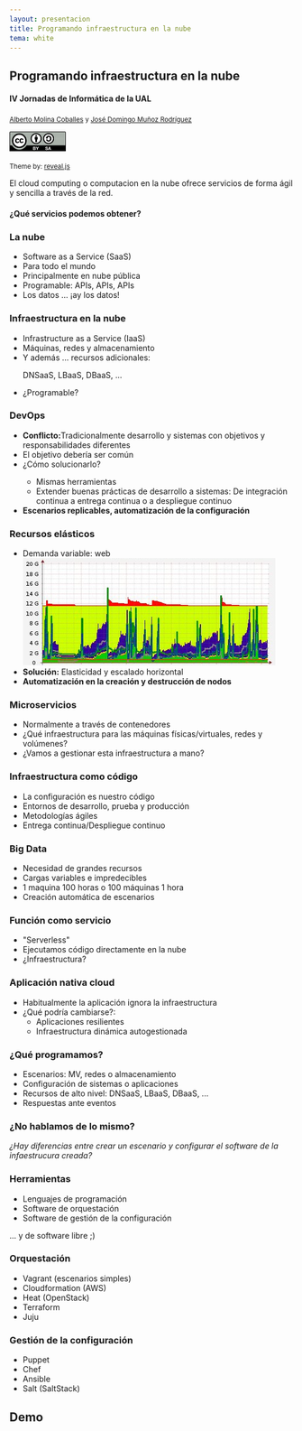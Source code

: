 ```yaml
---
layout: presentacion
title: Programando infraestructura en la nube
tema: white
---
```

<section>
	<h2>Programando infraestructura en la nube</h2>
	<h4>IV Jornadas de Informática de la UAL</h4>
		<small>
		<a href="http://albertomolina.wordpress.com">Alberto Molina Coballes</a> y
		<a href="http://www.josedomingo.org">José Domingo Muñoz Rodríguez</a>
		</small>
	<p>
		<a href="http://creativecommons.org/licenses/by-sa/3.0/">
		<img class="plain" src="img/cc_by_sa.png" width="100px" border="0"/></a>
	</p>
	<p><small>Theme by: <a href="http://lab.hakim.se/reveal-js/#/">reveal.js</a></small></p>
</section>
<section>
	<section>
		<p>El cloud computing o computacion en la nube ofrece servicios de forma ágil y sencilla a través de la red.</p>
		<h4>¿Qué servicios podemos obtener?</h4>
	</section>
	<section>
		<h3>La nube</h3>
		<ul>
		<li>Software as a Service (SaaS)</li>
		<li>Para todo el mundo</li>
		<li>Principalmente en nube pública</li>
		<li>Programable: APIs, APIs, APIs</li>
		<li>Los datos ... ¡ay los datos!</li>
		</ul>
	</section>
	<section>
		<h3>Infraestructura en la nube</h3>
		<ul>
		<li>Infrastructure as a Service (IaaS)</li>
		<li>Máquinas, redes y almacenamiento</li>
		<li>Y además ... recursos adicionales:
		<p>DNSaaS, LBaaS, DBaaS, ...</p></li>
		<li>¿Programable?</li>
		</ul>
	</section>
</section>
<section>
	<section>
		<h3>DevOps</h3>
		<ul>
		<li><strong>Conflicto:</strong>Tradicionalmente desarrollo y sistemas con objetivos y responsabilidades diferentes</li>
		<li>El objetivo debería ser común</li>
		<li>¿Cómo solucionarlo?</li>
		<ul>
			<li>Mismas herramientas</li>
			<li>Extender buenas prácticas de desarrollo a sistemas: De integración continua a entrega continua o a despliegue continuo</li>
		</ul>
		<li><strong>Escenarios replicables, automatización de la configuración</strong></li>
		</ul>
	</section>
	<section>
		<h3>Recursos elásticos</h3>
		<ul>
		<li>Demanda variable: web</li>
		<a href="img/munin-memory-monitoring.jpg"><img  class="plain" src="img/munin-memory-monitoring.jpg" alt="Munin web" /></a>
		<li><strong>Solución:</strong> Elasticidad y escalado horizontal</li>
		<li><strong>Automatización en la creación y destrucción de nodos</strong></li>
		</ul>
	</section>
	<section>
		<h3>Microservicios</h3>
		<ul>
		<li>Normalmente a través de contenedores</li>
		<li>¿Qué infraestructura para las máquinas físicas/virtuales, redes y volúmenes?</li>
		<li>¿Vamos a gestionar esta infraestructura a mano?</li>
		</ul>
	</section>
	<section>
		<h3>Infraestructura como código</h3>
		<ul>
		<li>La configuración es nuestro código</li>
		<li>Entornos de desarrollo, prueba y producción</li>
		<li>Metodologías ágiles</li>
		<li>Entrega continua/Despliegue continuo</li>
		</ul>
	</section>
	<section>
		<h3>Big Data</h3>
		<ul>
		<li>Necesidad de grandes recursos</li>
		<li>Cargas variables e impredecibles</li>
		<li>1 maquina 100 horas o 100 máquinas 1 hora</li>
		<li>Creación automática de escenarios</li>
		</ul>
	</section>
	<section>
		<h3>Función como servicio</h3>
		<ul>
		<li>"Serverless"</li>
		<li>Ejecutamos código directamente en la nube</li>
		<li>¿Infraestructura?</li>
		</ul>
	</section>
	<section>
		<h3>Aplicación nativa cloud</h3>
		<ul>
		<li>Habitualmente la aplicación ignora la infraestructura</li>
		<li>¿Qué podría cambiarse?:
		<ul>
		<li>Aplicaciones resilientes</li>		
		<li>Infraestructura dinámica autogestionada</li>
		</ul></li>
		</ul>
	</section>
</section>
<!-- 	<section> -->
<!-- 		<h4>Automatización de la configuración</h4> -->
<!--     <ul> -->
<!--     <li>La automatización es cada vez más habitual en entornos de -->
<!--       infraestructura clásica (máquinas físicas o virtuales)</li> -->
<!--     <li>La automatización es <strong>obligatoria</strong> en -->
<!--       entornos de IaaS donde los elementos se crean y eliminan a -->
<!--       demanda de forma muy rápida</li> -->
<!--   </ul> -->
<!-- </section> -->
<!-- <section> -->
<!--   <h3>¿Por qué programamos la Infraestructura?</h3> -->
<!--   <ul> -->
<!--     <li>En el desplegue moderno de aplicaciones web es indispensable acercar los entornos de desarrollo, prueba y producción. </li> -->
<!--     <li>Por la elasticidad que nos ofrece el Cloud Computing. Los recursos pueden aumentar bajo demanda.</li> -->
<!--     <li>Para menejar tu infraestructura como tu software</li> -->
<!--     <center><h4>DevOps...<em>¿Esoqueloqué?</em></h4></center> -->
<!--   </ul> -->
<!-- </section> -->
<section>
	<section>
		<h3>¿Qué programamos?</h3>
		<ul>
		<li>Escenarios: MV, redes o almacenamiento</li>
		<li>Configuración de sistemas o aplicaciones</li>
		<li>Recursos de alto nivel: DNSaaS, LBaaS, DBaaS, ...</li>
		<li>Respuestas ante eventos</li>
		</ul>
	</section>
	<section>
		<h3>¿No hablamos de lo mismo?</h3>
		<p><em>¿Hay diferencias entre crear un escenario y configurar el software de la infaestrucura creada?</em></p>
	<!-- <center><h1>NO HAY DIFERENCIAS!!!</h1></center> -->
	</section>
</section>
<section>
	<section>
		<h3>Herramientas</h3>
		<ul>
		<li>Lenguajes de programación</li>
		<li>Software de orquestación</li>
		<li>Software de gestión de la configuración</li>
		</ul>
		<p>... y de software libre ;)</p>
	</section>
	<section>
		<h3>Orquestación</h3>
		<ul>
		<li>Vagrant (escenarios simples)</li>
		<li>Cloudformation (AWS)</li>
		<li>Heat (OpenStack)</li>
		<li>Terraform</li>
		<li>Juju</li>
		</ul>
	</section>
	<section>
		<h3>Gestión de la configuración</h3>
		<ul>
		<li>Puppet</li>
		<li>Chef</li>
		<li>Ansible</li>
		<li>Salt (SaltStack)</li>
		</ul>
	</section>
</section>
<section>
  <h1>Demo</h1>
</section>
